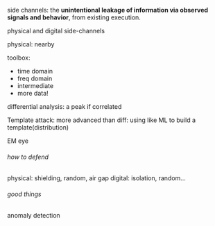 side channels:
the **unintentional leakage of information via observed signals and behavior**, from existing execution.

physical and digital side-channels

physical: nearby

toolbox:
- time domain
- freq domain
- intermediate
- more data!

differential analysis: a peak if correlated

Template attack:
more advanced than diff: using like ML to build a template(distribution)

EM eye

###### how to defend
physical: shielding, random, air gap
digital: isolation, random...

###### good things
anomaly detection

